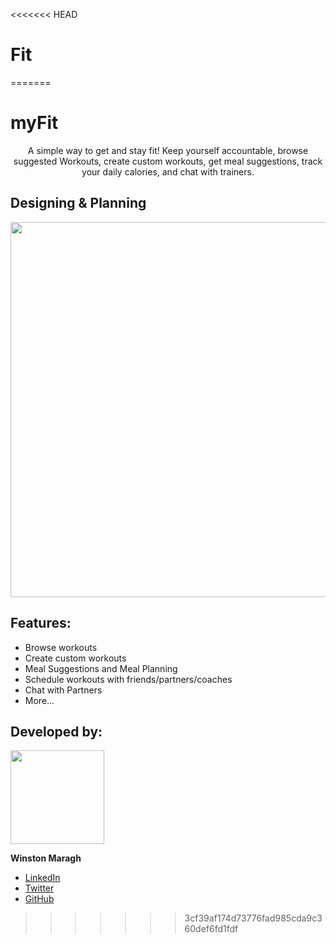 <<<<<<< HEAD
# Fit
=======
# myFit
<a>
    <p align="center">  A simple way to get and stay fit! Keep yourself accountable, browse suggested Workouts, create custom workouts, get meal suggestions, track your daily calories, and chat with trainers. 
    </p> 
</a>

## Designing & Planning
<p align="center">
  <img src="https://i.imgur.com/dCnKByw.jpg" width="600">
</p>


## Features:
* Browse workouts
* Create custom workouts
* Meal Suggestions and Meal Planning
* Schedule workouts with friends/partners/coaches
* Chat with Partners
* More...


## Developed by:
<img src = "https://i.imgur.com/N3G0BEJ.gif" width=150>

**Winston Maragh**

* [LinkedIn](https://www.linkedin.com/in/wsmaragh/)
* [Twitter](https://twitter.com/winstonmaragh)
* [GitHub](https://github.com/wsmaragh)
>>>>>>> 3cf39af174d73776fad985cda9c360def6fd1fdf
